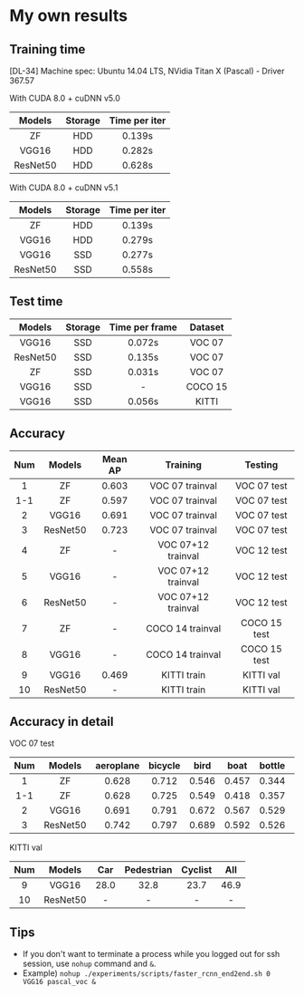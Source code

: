 # My own results


## Training time
[DL-34] Machine spec: Ubuntu 14.04 LTS, NVidia Titan X (Pascal) - Driver 367.57 

 With CUDA 8.0 + cuDNN v5.0

| Models   | Storage | Time per iter |
|:--------:|:-------:|:-------------:|
| ZF       | HDD     | 0.139s        |
| VGG16    | HDD     | 0.282s        |
| ResNet50 | HDD     | 0.628s        |


 With CUDA 8.0 + cuDNN v5.1

| Models   | Storage | Time per iter |
|:--------:|:-------:|:-------------:|
| ZF       | HDD     | 0.139s        |
| VGG16    | HDD     | 0.279s        |
| VGG16    | SSD     | 0.277s        |
| ResNet50 | SSD     | 0.558s        |


## Test time
| Models   | Storage | Time per frame | Dataset |
|:--------:|:-------:|:--------------:|:-------:|
| VGG16    | SSD     | 0.072s         | VOC 07  |
| ResNet50 | SSD     | 0.135s         | VOC 07  |
| ZF       | SSD     | 0.031s         | VOC 07  |
| VGG16    | SSD     | -              | COCO 15 |
| VGG16    | SSD     | 0.056s         | KITTI   |


## Accuracy
| Num | Models    | Mean AP | Training           | Testing      |
|:---:|:---------:|:-------:|:------------------:|:------------:| 
| 1   | ZF        | 0.603   | VOC 07 trainval    | VOC 07 test  |
| 1-1 | ZF        | 0.597   | VOC 07 trainval    | VOC 07 test  |
| 2   | VGG16     | 0.691   | VOC 07 trainval    | VOC 07 test  |
| 3   | ResNet50  | 0.723   | VOC 07 trainval    | VOC 07 test  |
| 4   | ZF        | -       | VOC 07+12 trainval | VOC 12 test  | 
| 5   | VGG16     | -       | VOC 07+12 trainval | VOC 12 test  |
| 6   | ResNet50  | -       | VOC 07+12 trainval | VOC 12 test  |
| 7   | ZF        | -       | COCO 14 trainval   | COCO 15 test | 
| 8   | VGG16     | -       | COCO 14 trainval   | COCO 15 test |
| 9   | VGG16     | 0.469   | KITTI train        | KITTI val    |
| 10  | ResNet50  | -       | KITTI train        | KITTI val    |

## Accuracy in detail

VOC 07 test

| Num | Models | aeroplane | bicycle | bird | boat | bottle | bus | car | cat | chair | cow | giningtable | dog | horse | motorbike | person | pottedplant | sheep | sofa | train | tvmonitor | mAP |
|:---:| :---: | :---: | :---: | :---: | :---: | :---: | :---: | :---: | :---: | :---: | :---: | :---: | :---: | :---: | :---: | :---: | :---: | :---: | :---: | :---: | :---: | :---: |
| 1   | ZF    | 0.628 | 0.712 | 0.546 | 0.457 | 0.344 | 0.671 | 0.742 | 0.730 | 0.385 | 0.667 | 0.626 | 0.662 | 0.752 | 0.661 | 0.672 | 0.349 | 0.585 | 0.530 | 0.707 | 0.625 | 0.603 |
| 1-1 | ZF    | 0.628 | 0.725 | 0.549 | 0.418 | 0.357 | 0.663 | 0.774 | 0.714 | 0.380 | 0.667 | 0.604 | 0.648 | 0.765 | 0.663 | 0.669 | 0.321 | 0.584 | 0.534 | 0.690 | 0.625 | 0.597 |
| 2   | VGG16 | 0.691 | 0.791 | 0.672 | 0.567 | 0.529 | 0.771 | 0.805 | 0.793 | 0.481 | 0.769 | 0.643 | 0.770 | 0.805 | 0.767 | 0.772 | 0.433 | 0.664 | 0.647 |0.758 | 0.683 | 0.691 |
| 3   | ResNet50 | 0.742 | 0.797 | 0.689 | 0.592 | 0.526 | 0.828 | 0.796 | 0.861 | 0.519 | 0.761 | 0.682 | 0.833 | 0.806 | 0.785 | 0.781 | 0.459 | 0.736 | 0.744 | 0.781 | 0.738 | 0.723 |   



KITTI val

| Num | Models    | Car   | Pedestrian | Cyclist | All   |
|:---:|:---------:|:-----:|:----------:|:-------:|:-----:|
| 9   | VGG16     | 28.0  | 32.8       | 23.7    | 46.9  |
| 10  | ResNet50  | -     | -          | -       | -     |


## Tips
 * If you don't want to terminate a process while you logged out for ssh session, use ```nohup``` command and ```&```.
 * Example) ```nohup ./experiments/scripts/faster_rcnn_end2end.sh 0 VGG16 pascal_voc & ```